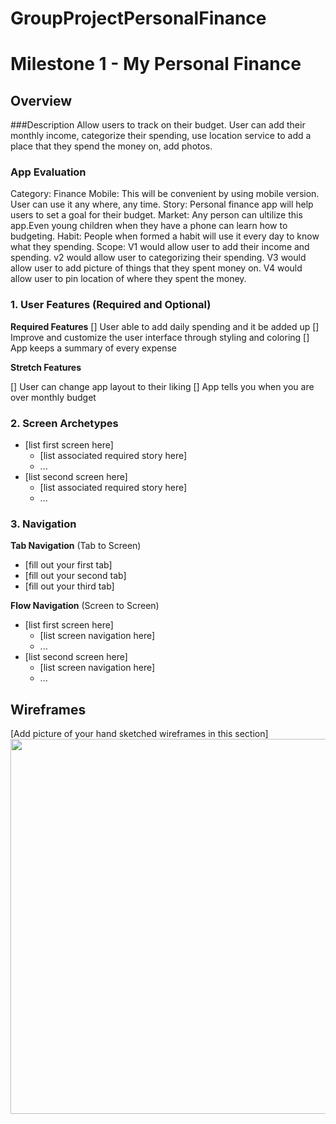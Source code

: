 # GroupProjectPersonalFinance
# Milestone 1 - My Personal Finance

## Overview

###Description
Allow users to track on their budget. User can add their monthly income, categorize their spending, use location service to add a place that they spend the money on, add photos.

### App Evaluation

Category: Finance
Mobile: This will be convenient by using mobile version. User can use it any where, any time.
Story: Personal finance app will help users to set a goal for their budget.
Market: Any person can ultilize this app.Even young children when they have a phone can learn how to budgeting.
Habit: People when formed a habit will use it every day to know what they spending.
Scope: V1 would allow user to add their income and spending. v2 would allow user to categorizing their spending. V3 would allow user to add picture of things that they spent money on. V4 would allow user to pin location of where they spent the money.



### 1. User Features (Required and Optional)

**Required Features**
[]  User able to add daily spending and it be added up
[]  Improve and customize the user interface through styling and coloring
[]  App keeps a summary of every expense

**Stretch Features**

[] User can change app layout to their liking
[] App tells you when you are over monthly budget


### 2. Screen Archetypes

- [list first screen here]
  - [list associated required story here]
  - ...
- [list second screen here]
  - [list associated required story here]
  - ...

### 3. Navigation

**Tab Navigation** (Tab to Screen)

* [fill out your first tab]
* [fill out your second tab]
* [fill out your third tab]

**Flow Navigation** (Screen to Screen)

- [list first screen here]
  - [list screen navigation here]
  - ...
- [list second screen here]
  - [list screen navigation here]
  - ...

## Wireframes

[Add picture of your hand sketched wireframes in this section]
<img src="YOUR_WIREFRAME_IMAGE_URL" width=600>

